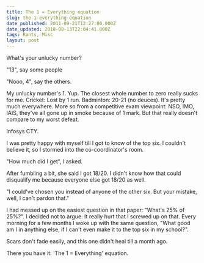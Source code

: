 ```yaml
---
title: The 1 = Everything equation
slug: the-1-everything-equation
date_published: 2011-09-21T12:27:00.000Z
date_updated: 2018-08-13T22:04:41.000Z
tags: Rants, Misc
layout: post
---
```


What\'s your unlucky number?

\"13\", say some people

\"Nooo, 4\", say the others.

My unlucky number\'s 1. Yup.  The closest whole number to zero really sucks for me. Cricket: Lost by 1 run. Badminton: 20-21 (no deuces). It\'s pretty much everywhere. More so from a competitive exam viewpoint: NSO, IMO, IAIS, they\'ve all gone up in smoke because of 1 mark. But that really doesn\'t compare to my worst defeat.

Infosys CTY.

I was pretty happy with myself till I got to know of the top six. I couldn\'t believe it, so I stormed into the co-coordinator\'s room.

\"How much did I get\", I asked.

After fumbling a bit, she said I got 18/20. I didn\'t know how that could disqualify me because everyone else got 18/20 as well.

\"I could\'ve chosen you instead of anyone of the other six. But your mistake, well, I can\'t pardon that.\"

I had messed up on the easiest question in that paper: \"What\'s 25% of 25%?\". I decided not to argue. It really hurt that I screwed up on that. Every morning for a few months I woke up with the same question, \"What good am I in anything else, if I can\'t even make it to the top six in my school?\".

Scars don\'t fade easily, and this one didn\'t heal till a month ago.

There you have it: \'The 1 = Everything\' equation.
